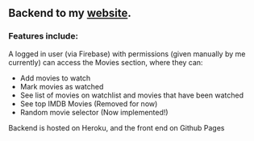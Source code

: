 ## Backend to my [website](https://nathanjms.co.uk). 

### Features include:

A logged in user (via Firebase) with permissions (given manually by me currently) can access the Movies section, where they can:
- Add movies to watch
- Mark movies as watched
- See list of movies on watchlist and movies that have been watched
- See top IMDB Movies (Removed for now)
- Random movie selector (Now implemented!)

Backend is hosted on Heroku, and the front end on Github Pages
